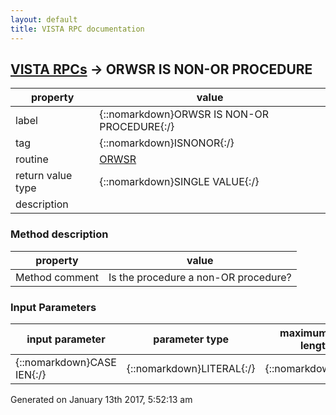 ```yaml
---
layout: default
title: VISTA RPC documentation
---
```




## [VISTA RPCs](TableOfContent.md) &#8594; ORWSR IS NON-OR PROCEDURE 

 property | value 
--- | --- 
 label | {::nomarkdown}ORWSR IS NON-OR PROCEDURE{:/}
 tag | {::nomarkdown}ISNONOR{:/}
 routine | [ORWSR](http://code.osehra.org/dox/Routine_ORWSR_source.html)
 return value type | {::nomarkdown}SINGLE VALUE{:/}
 description | 


### Method description

 property | value 
--- | --- 
 Method comment | Is the procedure a non-OR procedure?

### Input Parameters

| input parameter | parameter type | maximum data length | required | description | 
| --- | --- | --- | --- | --- | 
| {::nomarkdown}CASE IEN{:/} | {::nomarkdown}LITERAL{:/} | {::nomarkdown}16{:/} | {::nomarkdown}true{:/} |  | 




 Generated on January 13th 2017, 5:52:13 am